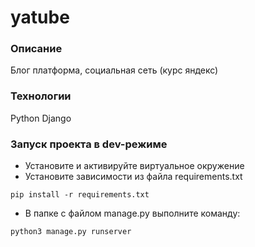 # yatube

### Описание
Блог платформа, социальная сеть (курс яндекс)
 
### Технологии
Python 
Django 
### Запуск проекта в dev-режиме
- Установите и активируйте виртуальное окружение
- Установите зависимости из файла requirements.txt
```
pip install -r requirements.txt
``` 
- В папке с файлом manage.py выполните команду:
```
python3 manage.py runserver
```